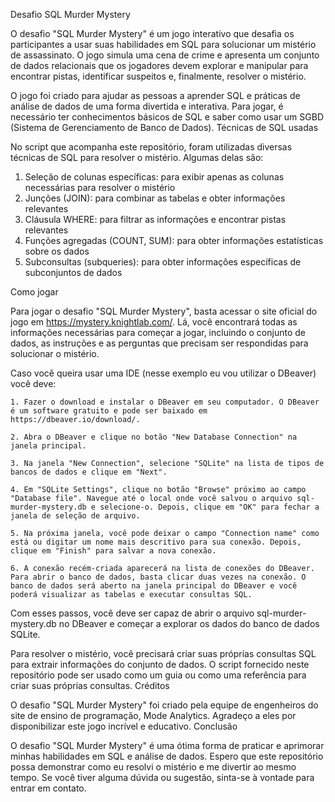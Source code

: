 Desafio SQL Murder Mystery

O desafio "SQL Murder Mystery" é um jogo interativo que desafia os participantes a usar suas habilidades em SQL para solucionar um mistério de assassinato. O jogo simula uma cena de crime e apresenta um conjunto de dados relacionais que os jogadores devem explorar e manipular para encontrar pistas, identificar suspeitos e, finalmente, resolver o mistério.

O jogo foi criado para ajudar as pessoas a aprender SQL e práticas de análise de dados de uma forma divertida e interativa. Para jogar, é necessário ter conhecimentos básicos de SQL e saber como usar um SGBD (Sistema de Gerenciamento de Banco de Dados).
Técnicas de SQL usadas

No script que acompanha este repositório, foram utilizadas diversas técnicas de SQL para resolver o mistério. Algumas delas são:

   1. Seleção de colunas específicas: para exibir apenas as colunas necessárias para resolver o mistério
   2. Junções (JOIN): para combinar as tabelas e obter informações relevantes
   3. Cláusula WHERE: para filtrar as informações e encontrar pistas relevantes
   4. Funções agregadas (COUNT, SUM): para obter informações estatísticas sobre os dados
   5. Subconsultas (subqueries): para obter informações específicas de subconjuntos de dados

Como jogar

Para jogar o desafio "SQL Murder Mystery", basta acessar o site oficial do jogo em https://mystery.knightlab.com/. Lá, você encontrará todas as informações necessárias para começar a jogar, incluindo o conjunto de dados, as instruções e as perguntas que precisam ser respondidas para solucionar o mistério. 

Caso você queira usar uma IDE (nesse exemplo eu vou utilizar o DBeaver) você deve:

    1. Fazer o download e instalar o DBeaver em seu computador. O DBeaver é um software gratuito e pode ser baixado em https://dbeaver.io/download/.

    2. Abra o DBeaver e clique no botão "New Database Connection" na janela principal.

    3. Na janela "New Connection", selecione "SQLite" na lista de tipos de bancos de dados e clique em "Next".

    4. Em "SQLite Settings", clique no botão "Browse" próximo ao campo "Database file". Navegue até o local onde você salvou o arquivo sql-murder-mystery.db e selecione-o. Depois, clique em "OK" para fechar a janela de seleção de arquivo.

    5. Na próxima janela, você pode deixar o campo "Connection name" como está ou digitar um nome mais descritivo para sua conexão. Depois, clique em "Finish" para salvar a nova conexão.

    6. A conexão recém-criada aparecerá na lista de conexões do DBeaver. Para abrir o banco de dados, basta clicar duas vezes na conexão. O banco de dados será aberto na janela principal do DBeaver e você poderá visualizar as tabelas e executar consultas SQL.

Com esses passos, você deve ser capaz de abrir o arquivo sql-murder-mystery.db no DBeaver e começar a explorar os dados do banco de dados SQLite.

Para resolver o mistério, você precisará criar suas próprias consultas SQL para extrair informações do conjunto de dados. O script fornecido neste repositório pode ser usado como um guia ou como uma referência para criar suas próprias consultas.
Créditos

O desafio "SQL Murder Mystery" foi criado pela equipe de engenheiros do site de ensino de programação, Mode Analytics. Agradeço a eles por disponibilizar este jogo incrível e educativo.
Conclusão

O desafio "SQL Murder Mystery" é uma ótima forma de praticar e aprimorar minhas habilidades em SQL e análise de dados. Espero que este repositório possa demonstrar como eu resolvi o mistério e me divertir ao mesmo tempo. Se você tiver alguma dúvida ou sugestão, sinta-se à vontade para entrar em contato.
